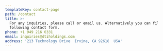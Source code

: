 ```yaml
---
templateKey: contact-page
path: /contact
title: >-
  For any inquiries, please call or email us. Alternatively you can fill in the
  following contact form.
phone: +1 949 216 0331
email: inquiries@dtiholdings.com
address: '213 Technology Drive  Irvine, CA 92618  USA'
---
```

